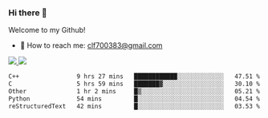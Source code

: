 ### Hi there 👋

<!--
**clingfei/clingfei** is a ✨ _special_ ✨ repository because its `README.md` (this file) appears on your GitHub profile.

Here are some ideas to get you started:

- 🔭 I’m currently working on ...
- 🌱 I’m currently learning ...
- 👯 I’m looking to collaborate on ...
- 🤔 I’m looking for help with ...
- 💬 Ask me about ...
- 📫 How to reach me: ...
- 😄 Pronouns: ...
- ⚡ Fun fact: ...
-->
Welcome to my Github!
- 📧 How to reach me: clf700383@gmail.com

<a href="https://github.com/anuraghazra/github-readme-stats">
  <img src="https://github-readme-stats.vercel.app/api?username=clingfei&count_private=true&show_icons=true&include_all_commits=true&line_height=21&hide_border=true&repo=github-readme-stats" />
</a>
<a href="https://github.com/anuraghazra/convoychat">
  <img src="https://github-readme-stats.vercel.app/api/top-langs/?username=clingfei&hide=Tcl,Perl,Makefile,CSS,HTML,Yacc,Lex,Verilog&langs_count=6&layout=compact&hide_border=true&repo=convoychat" />
</a>

<!--START_SECTION:waka-->

```txt
C++                9 hrs 27 mins   ████████████░░░░░░░░░░░░░   47.51 %
C                  5 hrs 59 mins   ███████▓░░░░░░░░░░░░░░░░░   30.10 %
Other              1 hr 2 mins     █▒░░░░░░░░░░░░░░░░░░░░░░░   05.21 %
Python             54 mins         █░░░░░░░░░░░░░░░░░░░░░░░░   04.54 %
reStructuredText   42 mins         █░░░░░░░░░░░░░░░░░░░░░░░░   03.53 %
```

<!--END_SECTION:waka-->
